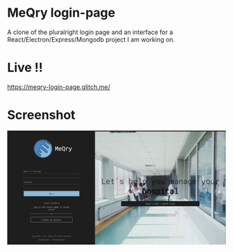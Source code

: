 # MeQry login-page
A clone of the pluralright login page and an interface for a React/Electron/Express/Mongodb project I am working on.

# Live !!
https://meqry-login-page.glitch.me/

# Screenshot
![Home page](/img/homepage_screenshot.png?raw=true "Optional Title")
